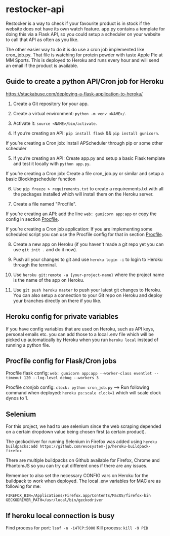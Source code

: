 # restocker-api
Restocker is a way to check if your favourite product is in stock if the website does not have its own watch feature.
app.py contains a template for doing this via a Flask API, so you could setup a scheduler on your website to call that API as often as you like.

The other easier way to do it is do use a cron job implemented like cron_job.py. That file is watching for protein powder with taste Apple Pie at MM Sports. This is deployed to Heroku and runs every hour and will send an email if the product is available.
## Guide to create a python API/Cron job for Heroku 
<https://stackabuse.com/deploying-a-flask-application-to-heroku/>

1. Create a Git repository for your app.

2. Create a virtual environment: ```python -m venv <NAME>/```.

3. Activate it: ```source <NAME>/bin/activate```.

4. If you’re creating an API: `pip install flask` && `pip install gunicorn`.

If you’re creating a Cron job: Install APScheduler through pip or some other scheduler

5. If you’re creating an API: Create app.py and setup a basic Flask template and test it locally with `python app.py`.

If you’re creating a Cron job: Create a file cron_job.py or similar and setup a basic Blockingscheduler function

6. Use `pip freeze > requirements.txt` to create a requirements.txt with all the packages installed which
will install them on the Heroku server.

7. Create a file named "Procfile".

If you’re creating an API: add the line `web: gunicorn app:app` or copy the config in section [Procfile](#procfile-config-for-flaskcron-jobs).

If you’re creating a Cron job application: If you are implementing some scheduled script you can use the Procfile config for that in section [Procfile](#procfile-config-for-flaskcron-jobs).

8. Create a new app on Heroku (if you haven't made a git repo yet you can use `git init .` and do it now).

9. Push all your changes to git and use `heroku login -i` to login to Heroku through the terminal.

10. Use `heroku git:remote -a {your-project-name}` where the project name is the name of the app on Heroku.

11. Use `git push heroku master` to push your latest git changes to Heroku. You can also setup a connection to your Git repo on Heroku and deploy your branches directly on there if you like.

## Heroku config for private variables
If you have config variables that are used on Heroku, such as API keys, personal emails etc. you can add those to a local .env file which will be picked up automatically by Heroku when you run `heroku local` instead of running a python file.

## Procfile config for Flask/Cron jobs
Procfile flask config: ```web: gunicorn app:app --worker-class eventlet --timeout 120 --log-level debug --workers 3```

Procfile cronjob config: ```clock: python cron_job.py``` --> Run following command when deployed: ```heroku ps:scale clock=1``` which will scale clock dynos to 1.

## Selenium
For this project, we had to use selenium since the web scraping depended on a certain dropdown value being chosen first (a certain product).

The geckodriver for running Selenium in Firefox was added using ```heroku buildpacks:add https://github.com/evosystem-jp/heroku-buildpack-firefox ```

There are multiple buildpacks on Github available for Firefox, Chrome and PhantomJS so you can try out different ones if there are any issues.

Remember to also set the necessary CONFIG vars on Heroku for the buildpack to work when deployed.
The local .env variables for MAC are as following for me:

```
FIREFOX_BIN=/Applications/Firefox.app/Contents/MacOS/firefox-bin
GECKODRIVER_PATH=/usr/local/bin/geckodriver
```

## If heroku local connection is busy
Find process for port: ```lsof -n -i4TCP:5000```
Kill process: ```kill -9 PID```
